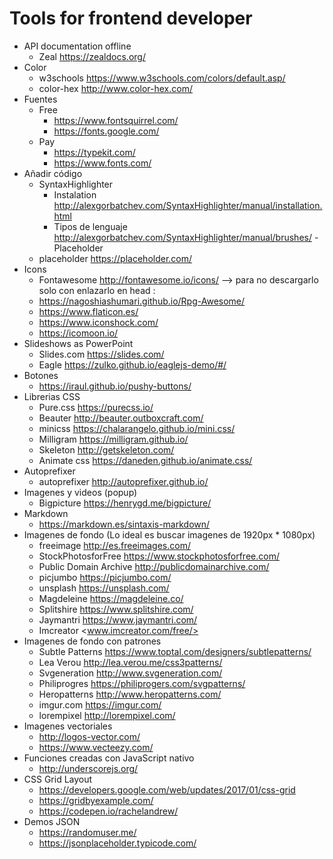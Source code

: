 # Tools for frontend developer
- API documentation offline 
   - Zeal <https://zealdocs.org/>
- Color
   - w3schools <https://www.w3schools.com/colors/default.asp/>
   - color-hex http://www.color-hex.com/
- Fuentes
   - Free
      - <https://www.fontsquirrel.com/>
      - <https://fonts.google.com/>
   - Pay
      - <https://typekit.com/>
      - <https://www.fonts.com/>
- Añadir código
   - SyntaxHighlighter
      - Instalation <http://alexgorbatchev.com/SyntaxHighlighter/manual/installation.html>
      - Tipos de lenguaje <http://alexgorbatchev.com/SyntaxHighlighter/manual/brushes/>
-Placeholder
   - placeholder <https://placeholder.com/>
- Icons
   - Fontawesome <http://fontawesome.io/icons/> --> para no descargarlo solo con enlazarlo en head : <link rel="stylesheet" href="https://cdnjs.cloudflare.com/ajax/libs/font-awesome/4.7.0/css/font-awesome.min.css">
   - <https://nagoshiashumari.github.io/Rpg-Awesome/>
   - <https://www.flaticon.es/>
   - <https://www.iconshock.com/>
   - <https://icomoon.io/>
- Slideshows as PowerPoint
   - Slides.com <https://slides.com/>
   - Eagle <https://zulko.github.io/eaglejs-demo/#/>
- Botones
   - <https://iraul.github.io/pushy-buttons/>
- Librerias CSS
   - Pure.css <https://purecss.io/>
   - Beauter <http://beauter.outboxcraft.com/>
   - minicss <https://chalarangelo.github.io/mini.css/>
   - Milligram <https://milligram.github.io/>
   - Skeleton <http://getskeleton.com/>
   - Animate css https://daneden.github.io/animate.css/
- Autoprefixer
   - autoprefixer <http://autoprefixer.github.io/>
- Imagenes y videos (popup)
   - Bigpicture <https://henrygd.me/bigpicture/> 
- Markdown
   - <https://markdown.es/sintaxis-markdown/>
- Imagenes de fondo (Lo ideal es buscar imagenes de 1920px * 1080px)
   - freeimage <http://es.freeimages.com/>
   - StockPhotosforFree <https://www.stockphotosforfree.com/>
   - Public Domain Archive <http://publicdomainarchive.com/>
   - picjumbo <https://picjumbo.com/>
   - unsplash <https://unsplash.com/>
   - Magdeleine <https://magdeleine.co/>
   - Splitshire <https://www.splitshire.com/>
   - Jaymantri <https://www.jaymantri.com/>
   - Imcreator <www.imcreator.com/free/>
- Imagenes de fondo con patrones
   - Subtle Patterns <https://www.toptal.com/designers/subtlepatterns/>
   - Lea Verou <http://lea.verou.me/css3patterns/>
   - Svgeneration <http://www.svgeneration.com/>
   - Philiprogres <https://philiprogers.com/svgpatterns/>
   - Heropatterns <http://www.heropatterns.com/>
   - imgur.com    https://imgur.com/
   - lorempixel   http://lorempixel.com/
- Imagenes vectoriales
   - http://logos-vector.com/
   - https://www.vecteezy.com/
- Funciones creadas con JavaScript nativo
   - http://underscorejs.org/
- CSS Grid Layout
   - https://developers.google.com/web/updates/2017/01/css-grid
   - https://gridbyexample.com/
   - https://codepen.io/rachelandrew/
- Demos JSON
   - https://randomuser.me/
   - https://jsonplaceholder.typicode.com/
